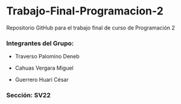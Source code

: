 # Trabajo-Final-Programacion-2
Repositorio GitHub para el trabajo final de curso de Programación 2
### Integrantes del Grupo:

- Traverso Palomino Deneb

- Cahuas Vergara Miguel

- Guerrero Huari César
### Sección: SV22
